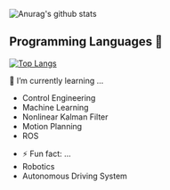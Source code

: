 ![Anurag's github stats](https://github-readme-stats.vercel.app/api?username=Ramune6110&show_icons=true&theme=radical)

## Programming Languages :memo:
[![Top Langs](https://github-readme-stats.vercel.app/api/top-langs/?username=Ramune6110&layout=compact&hide=html,css,vhdl,verilog&langs_count=8)](https://github.com/anuraghazra/github-readme-stats)

<!--- 🔭 I’m currently working on ... -->
 🌱 I’m currently learning ...
  - Control Engineering
  - Machine Learning
  - Nonlinear Kalman Filter
  - Motion Planning
  - ROS
<!--- - 👯 I’m looking to collaborate on ...
- 🤔 I’m looking for help with ...
- 💬 Ask me about ...
- 📫 How to reach me: ...
- 😄 Pronouns: ... -->
  - ⚡ Fun fact: ...
  - Robotics
  - Autonomous Driving System
